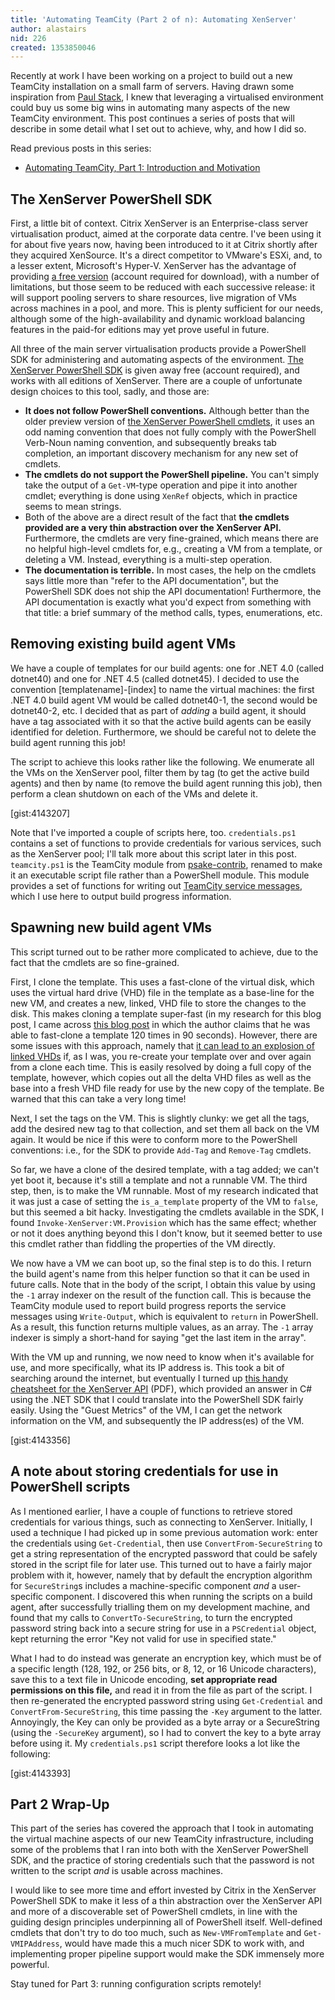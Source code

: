 ```yaml
---
title: 'Automating TeamCity (Part 2 of n): Automating XenServer'
author: alastairs
nid: 226
created: 1353850046
---
```

Recently at work I have been working on a project to build out a new TeamCity installation on a small farm of servers.  Having drawn some inspiration from [Paul Stack](http://www.twitter.com/stack72), I knew that leveraging a virtualised environment could buy us some big wins in automating many aspects of the new TeamCity environment.  This post continues a series of posts that will describe in some detail what I set out to achieve, why, and how I did so.  

Read previous posts in this series:

  * [Automating TeamCity, Part 1: Introduction and Motivation](http://codebork.com/2012/11/25/automating-teamcity-part-1-n.html)

<!--break-->

## The XenServer PowerShell SDK

First, a little bit of context.  Citrix XenServer is an Enterprise-class server virtualisation product, aimed at the corporate data centre.  I've been using it for about five years now, having been introduced to it at Citrix shortly after they acquired XenSource.  It's a direct competitor to VMware's ESXi, and, to a lesser extent, Microsoft's Hyper-V.  XenServer has the advantage of providing [a free version](http://www.citrix.com/products/xenserver/try.html) (account required for download), with a number of limitations, but those seem to be reduced with each successive release: it will support pooling servers to share resources, live migration of VMs across machines in a pool, and more. This is plenty sufficient for our needs, although some of the high-availability and dynamic workload balancing features in the paid-for editions may yet prove useful in future.  

All three of the main server virtualisation products provide a PowerShell SDK for administering and automating aspects of the environment.  [The XenServer PowerShell SDK](http://www.community.citrix.com/cdn/xs/sdks) is given away free (account required), and works with all editions of XenServer.  There are a couple of unfortunate design choices to this tool, sadly, and those are:

  * **It does not follow PowerShell conventions.** Although better than the older preview version of [the XenServer PowerShell cmdlets](http://codebork.com/2012/11/25/automating-teamcity-part-1-n.html), it uses an odd naming convention that does not fully comply with the PowerShell Verb-Noun naming convention, and subsequently breaks tab completion, an important discovery mechanism for any new set of cmdlets.  
  * **The cmdlets do not support the PowerShell pipeline.**  You can't simply take the output of a `Get-VM`-type operation and pipe it into another cmdlet; everything is done using `XenRef` objects, which in practice seems to mean strings. 
  * Both of the above are a direct result of the fact that **the cmdlets provided are a very thin abstraction over the XenServer API.**  Furthermore, the cmdlets are very fine-grained, which means there are no helpful high-level cmdlets for, e.g., creating a VM from a template, or deleting a VM.  Instead, everything is a multi-step operation.
  * **The documentation is terrible.** In most cases, the help on the cmdlets says little more than "refer to the API documentation", but the PowerShell SDK does not ship the API documentation!  Furthermore, the API documentation is exactly what you'd expect from something with that title: a brief summary of the method calls, types, enumerations, etc.
 
## Removing existing build agent VMs

We have a couple of templates for our build agents: one for .NET 4.0 (called dotnet40) and one for .NET 4.5 (called dotnet45).  I decided to use the convention [templatename]-[index] to name the virtual machines: the first .NET 4.0 build agent VM would be called dotnet40-1, the second would be dotnet40-2, etc.  I decided that as part of *adding* a build agent, it should have a tag associated with it so that the active build agents can be easily identified for deletion.  Furthermore, we should be careful not to delete the build agent running this job!  

The script to achieve this looks rather like the following.  We enumerate all the VMs on the XenServer pool, filter them by tag (to get the active build agents) and then by name (to remove the build agent running this job), then perform a clean shutdown on each of the VMs and delete it.  

[gist:4143207]

Note that I've imported a couple of scripts here, too. `credentials.ps1` contains a set of functions to provide credentials for various services, such as the XenServer pool; I'll talk more about this script later in this post.  `teamcity.ps1` is the TeamCity module from [psake-contrib](https://github.com/psake/psake-contrib), renamed to make it an executable script file rather than a PowerShell module.  This module provides a set of functions for writing out [TeamCity service messages](http://confluence.jetbrains.net/display/TCD7/Build+Script+Interaction+with+TeamCity#BuildScriptInteractionwithTeamCity-ServiceMessages), which I use here to output build progress information.  

## Spawning new build agent VMs

This script turned out to be rather more complicated to achieve, due to the fact that the cmdlets are so fine-grained.  

First, I clone the template.  This uses a fast-clone of the virtual disk, which uses the virtual hard drive (VHD) file in the template as a base-line for the new VM, and creates a new, linked, VHD file to store the changes to the disk.  This makes cloning a template super-fast (in my research for this blog post, I came across [this blog post](http://virtualfuture.info/2010/10/xenserver-fast-clone-a-vm-120-times-in-90-seconds/) in which the author claims that he was able to fast-clone a template 120 times in 90 seconds).  However, there are some issues with this approach, namely that [it can lead to an explosion of linked VHDs](http://www.danieletosatto.com/2012/05/04/creating-vms-from-templates-in-xenserver-creates-a-fast-clone/) if, as I was, you re-create your template over and over again from a clone each time.  This is easily resolved by doing a full copy of the template, however, which copies out all the delta VHD files as well as the base into a fresh VHD file ready for use by the new copy of the template.  Be warned that this can take a very long time!

Next, I set the tags on the VM.  This is slightly clunky: we get all the tags, add the desired new tag to that collection, and set them all back on the VM again.  It would be nice if this were to conform more to the PowerShell conventions: i.e., for the SDK to provide `Add-Tag` and `Remove-Tag` cmdlets.

So far, we have a clone of the desired template, with a tag added; we can't yet boot it, because it's still a template and not a runnable VM.  The third step, then, is to make the VM runnable.  Most of my research indicated that it was just a case of setting the `is_a_template` property of the VM to `false`, but this seemed a bit hacky.  Investigating the cmdlets available in the SDK, I found `Invoke-XenServer:VM.Provision` which has the same effect; whether or not it does anything beyond this I don't know, but it seemed better to use this cmdlet rather than fiddling the properties of the VM directly.  

We now have a VM we can boot up, so the final step is to do this.  I return the build agent's name from this helper function so that it can be used in future calls.  Note that in the body of the script, I obtain this value by using the `-1` array indexer on the result of the function call.  This is because the TeamCity module used to report build progress reports the service messages using `Write-Output`, which is equivalent to `return` in PowerShell.  As a result, this function returns multiple values, as an array.  The `-1` array indexer is simply a short-hand for saying "get the last item in the array".  

With the VM up and running, we now need to know when it's available for use, and more specifically, what its IP address is.  This took a bit of searching around the internet, but eventually I turned up [this handy cheatsheet for the XenServer API](http://blog.gigaspaces.com/wp-content/uploads/cloud/Xenserver_API_CheatSheet.pdf) (PDF), which provided an answer in C# using the .NET SDK that I could translate into the PowerShell SDK fairly easily.  Using the "Guest Metrics" of the VM, I can get the network information on the VM, and subsequently the IP address(es) of the VM.  

[gist:4143356]

## A note about storing credentials for use in PowerShell scripts

As I mentioned earlier, I have a couple of functions to retrieve stored credentials for various things, such as connecting to XenServer.  Initially, I used a technique I had picked up in some previous automation work: enter the credentials using `Get-Credential`, then use `ConvertFrom-SecureString` to get a string representation of the encrypted password that could be safely stored in the script file for later use.  This turned out to have a fairly major problem with it, however, namely that by default the encryption algorithm for `SecureString`s includes a machine-specific component *and* a user-specific component.  I discovered this when running the scripts on a build agent, after successfully trialling them on my development machine, and found that my calls to `ConvertTo-SecureString`, to turn the encrypted password string back into a secure string for use in a `PSCredential` object, kept returning the error "Key not valid for use in specified state."

What I had to do instead was generate an encryption key, which must be of a specific length (128, 192, or 256 bits, or 8, 12, or 16 Unicode characters), save this to a text file in Unicode encoding, **set appropriate read permissions on this file,** and read it in from the file as part of the script.  I then re-generated the encrypted password string using `Get-Credential` and `ConvertFrom-SecureString`, this time passing the `-Key` argument to the latter. Annoyingly, the Key can only be provided as a byte array or a SecureString (using the `-SecureKey` argument), so I had to convert the key to a byte array before using it.  My `credentials.ps1` script therefore looks a lot like the following:

[gist:4143393]

## Part 2 Wrap-Up

This part of the series has covered the approach that I took in automating the virtual machine aspects of our new TeamCity infrastructure, including some of the problems that I ran into both with the XenServer PowerShell SDK, and the practice of storing credentials such that the password is not written to the script *and* is usable across machines.  

I would like to see more time and effort invested by Citrix in the XenServer PowerShell SDK to make it less of a thin abstraction over the XenServer API and more of a discoverable set of PowerShell cmdlets, in line with the guiding design principles underpinning all of PowerShell itself.  Well-defined cmdlets that don't try to do too much, such as `New-VMFromTemplate` and `Get-VMIPAddress`, would have made this a much nicer SDK to work with, and implementing proper pipeline support would make the SDK immensely more powerful.  

Stay tuned for Part 3: running configuration scripts remotely!
